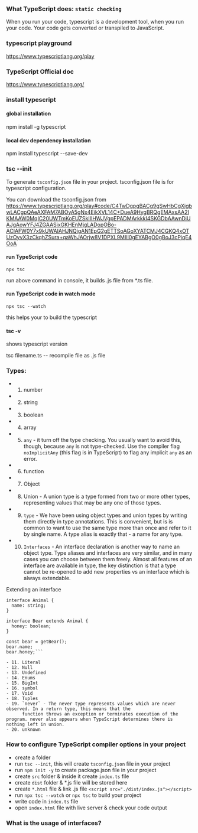 ### What TypeScript does: `static checking`

When you run your code, typescript is a development tool, when you run your code. Your code gets converted or transpiled to JavaScript.

### typescript playground

https://www.typescriptlang.org/play

### TypeScript Official doc

https://www.typescriptlang.org/

### install typescript

#### global installation

npm install -g typescript

#### local dev dependency installation

npm install typescript --save-dev

### tsc --init

To generate `tsconfig.json` file in your project. tsconfig.json file is for typescript configuration.

You can download the tsconfig.json from https://www.typescriptlang.org/play#code/C4TwDgpgBACg9gSwHbCgXigbwLACgpQAeAXFAM7ABOyA5gNx4EikXVL14C+DueA9HygBRQgEMAxsAA2IKMAAW0MqIC20UWTmKoEUZSkIIlHWJVgpEPADMArkkkI4SKGDbAAwnDiUAJgAowYFJ4ZGAASixGKHEnMjgLADopOBo-ACIAFW0Y7x9kUWAIAHJNQigAN1EpG2gETTSoAGoXYATCMJ4CGKQ4xOTUzOyvX3zCkqhZSura+qaWhJAOrjw8V1DPXL9MIlI0gEYABgO0gBoJ3cPjqE4OoA

#### run TypeScript code

`npx tsc`

run above command in console, it builds .js file from \*.ts file.

#### run TypeScript code in watch mode

`npx tsc --watch`

this helps your to build the typescript

#### tsc -v

shows typescript version

tsc filename.ts -- recompile file as .js file

### Types:

- 1. number
- 2. string
- 3. boolean
- 4. array
- 5. `any` - it turn off the type checking. You usually want to avoid this, though,
     because `any` is not
     type-checked. Use the compiler flag `noImplicitAny` (this flag is in TypeScript) to flag any implicit `any` as an error.
- 6. function
- 7. Object
- 8. Union - A union type is a type formed from two or more other types,
     representing values that may be any one of
     those types.
- 9. `type` - We have been using object types and union types by writing them
     directly in type annotations. This is
     convenient, but is is common to want to use the same type more than once and refer to it by single name.
     A type alias is exactly that - a name for any type.
- 10. `Interfaces` - An interface declaration is another way to name an object type.
      Type aliases and interfaces are very similar, and in many cases you can choose between them freely. Almost all features of an interface are available in type, the key distinction is that a type cannot be re-opened to add new properties vs an interface which is always extendable.

Extending an interface

````
interface Animal {
  name: string;
}

interface Bear extends Animal {
  honey: boolean;
}

const bear = getBear();
bear.name;
bear.honey;```

- 11. Literal
- 12. Null
- 13. Undefined
- 14. Enums
- 15. BigInt
- 16. symbol
- 17. Void
- 18. Tuples
- 19. `never` - The never type represents values which are never observed. In a return type, this means that the
      function throws an exception or terminates execution of the program. never also appears when TypeScript determines there is nothing left in union.
- 20. unknown
````

### How to configure TypeScript compiler options in your project

- create a folder
- run `tsc --init`, this will create `tsconfig.json` file in your project
- run `npm init -y` to create package.json file in your project
- create `src` folder & inside it create `index.ts` file
- create `dist` folder & \*.js file will be stored here
- create `*.html` file & link .js file `<script src="./dist/index.js"></script>`
- run `npx tsc --watch` or `npx tsc` to build your project
- write code in `index.ts` file
- open `index.html` file with live server & check your code output

### What is the usage of interfaces?
